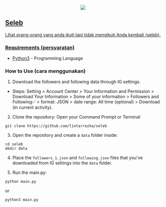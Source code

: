 <p align=center><a href="https://linxyz-nine.vercel.app/"> <img src="https://linxyz-nine.vercel.app/favicon.ico"></p> 

## Seleb
Lihat orang-orang yang anda ikuti tapi tidak mengikuti Anda kembali (seleb).

### Requirements (persyaratan)
* [Python3](https://www.python.org/) - Programming Language

### How to Use (cara menggunakan)
1. Download the followers and following data through IG settings.
- Steps:
Setting > Account Center > Your Information and Permission > Download Your Information > Some of your information > Followers and Following✅ > format: JSON > date range: All time (optional) > Download (in current activity). 

2. Clone the repository:
Open your Command Prompt or Terminal
```
git clone https://github.com/lintarrezha/seleb
```

3. Open the repository and create a `data` folder inside:
```
cd seleb
mkdir data
```

4. Place the `followers_1.json` and `following.json` files that you've downloaded from IG settings into the `data` folder.

5. Run the main.py:
```
python main.py
```
or
```
python3 main.py
```
